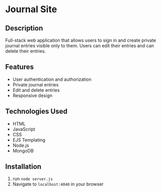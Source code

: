 # Journal Site

## Description

Full-stack web application that allows users to sign in and create private journal entries visible only to them. Users can edit their entries and can delete their entries.

## Features

- User authentication and authorization
- Private journal entries
- Edit and delete entries
- Responsive design
  
## Technologies Used

- HTML
- JavaScript
- CSS
- EJS Templating
- Node.js
- MongoDB

## Installation

1. run `node server.js`
2. Navigate to `localhost:4040` in your browser
